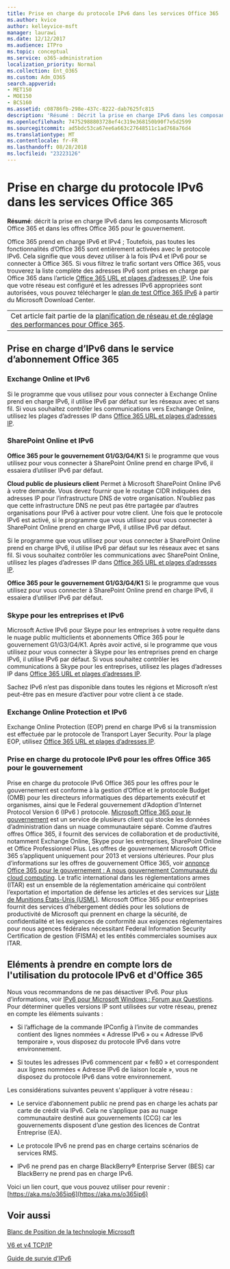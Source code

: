 ```yaml
---
title: Prise en charge du protocole IPv6 dans les services Office 365
ms.author: kvice
author: kelleyvice-msft
manager: laurawi
ms.date: 12/12/2017
ms.audience: ITPro
ms.topic: conceptual
ms.service: o365-administration
localization_priority: Normal
ms.collection: Ent_O365
ms.custom: Adm_O365
search.appverid:
- MET150
- MOE150
- BCS160
ms.assetid: c08786fb-298e-437c-8222-dab7625fc815
description: 'Résumé : Décrit la prise en charge IPv6 dans les composants Microsoft Office 365 et dans les offres Office 365 pour le gouvernement.'
ms.openlocfilehash: 74752988803728ef4c319e368150b90f7e5d2599
ms.sourcegitcommit: ad5bdc53ca67ee6a663c27648511c1ad768a76d4
ms.translationtype: MT
ms.contentlocale: fr-FR
ms.lasthandoff: 08/28/2018
ms.locfileid: "23223126"
---
```

# <a name="ipv6-support-in-office-365-services"></a>Prise en charge du protocole IPv6 dans les services Office 365

 **Résumé**: décrit la prise en charge IPv6 dans les composants Microsoft Office 365 et dans les offres Office 365 pour le gouvernement.
  
Office 365 prend en charge IPv6 et IPv4 ; Toutefois, pas toutes les fonctionnalités d’Office 365 sont entièrement activées avec le protocole IPv6. Cela signifie que vous devez utiliser à la fois IPv4 et IPv6 pour se connecter à Office 365. Si vous filtrez le trafic sortant vers Office 365, vous trouverez la liste complète des adresses IPv6 sont prises en charge par Office 365 dans l’article [Office 365 URL et plages d’adresses IP](https://go.microsoft.com/fwlink/?LinkId=293744). Une fois que votre réseau est configuré et les adresses IPv6 appropriées sont autorisées, vous pouvez télécharger le [plan de test Office 365 IPv6](https://go.microsoft.com/fwlink/?LinkId=293447) à partir du Microsoft Download Center.
  
||
|:-----|
| Cet article fait partie de la [planification de réseau et de réglage des performances pour Office 365](https://aka.ms/tune).|

## <a name="ipv6-support-in-office-365-subscription-service"></a>Prise en charge d’IPv6 dans le service d’abonnement Office 365

### <a name="exchange-online-and-ipv6"></a>Exchange Online et IPv6

Si le programme que vous utilisez pour vous connecter à Exchange Online prend en charge IPv6, il utilise IPv6 par défaut sur les réseaux avec et sans fil. Si vous souhaitez contrôler les communications vers Exchange Online, utilisez les plages d’adresses IP dans [Office 365 URL et plages d’adresses IP](https://go.microsoft.com/fwlink/?LinkId=293744).
  
### <a name="sharepoint-online-and-ipv6"></a>SharePoint Online et IPv6

 **Office 365 pour le gouvernement G1/G3/G4/K1** Si le programme que vous utilisez pour vous connecter à SharePoint Online prend en charge IPv6, il essaiera d’utiliser IPv6 par défaut.
  
 **Cloud public de plusieurs client** Permet à Microsoft SharePoint Online IPv6 à votre demande. Vous devez fournir que le routage CIDR indiquées des adresses IP pour l’infrastructure DNS de votre organisation. N’oubliez pas que cette infrastructure DNS ne peut pas être partagée par d’autres organisations pour IPv6 à activer pour votre client. Une fois que le protocole IPv6 est activé, si le programme que vous utilisez pour vous connecter à SharePoint Online prend en charge IPv6, il utilise IPv6 par défaut.
  
Si le programme que vous utilisez pour vous connecter à SharePoint Online prend en charge IPv6, il utilise IPv6 par défaut sur les réseaux avec et sans fil. Si vous souhaitez contrôler les communications avec SharePoint Online, utilisez les plages d’adresses IP dans [Office 365 URL et plages d’adresses IP](https://go.microsoft.com/fwlink/?LinkId=293744).
  
 **Office 365 pour le gouvernement G1/G3/G4/K1** Si le programme que vous utilisez pour vous connecter à SharePoint Online prend en charge IPv6, il essaiera d’utiliser IPv6 par défaut.
  
### <a name="skype-for-business-and-ipv6"></a>Skype pour les entreprises et IPv6

Microsoft Active IPv6 pour Skype pour les entreprises à votre requête dans le nuage public multiclients et abonnements Office 365 pour le gouvernement G1/G3/G4/K1. Après avoir activé, si le programme que vous utilisez pour vous connecter à Skype pour les entreprises prend en charge IPv6, il utilise IPv6 par défaut. Si vous souhaitez contrôler les communications à Skype pour les entreprises, utilisez les plages d’adresses IP dans [Office 365 URL et plages d’adresses IP](https://go.microsoft.com/fwlink/?LinkId=293744).
  
Sachez IPv6 n’est pas disponible dans toutes les régions et Microsoft n’est peut-être pas en mesure d’activer pour votre client à ce stade.
  
### <a name="exchange-online-protection-and-ipv6"></a>Exchange Online Protection et IPv6

Exchange Online Protection (EOP) prend en charge IPv6 si la transmission est effectuée par le protocole de Transport Layer Security. Pour la plage EOP, utilisez [Office 365 URL et plages d’adresses IP](https://go.microsoft.com/fwlink/?LinkId=293744).
  
### <a name="ipv6-support-for-office-365-government-offerings"></a>Prise en charge du protocole IPv6 pour les offres Office 365 pour le gouvernement

Prise en charge du protocole IPv6 Office 365 pour les offres pour le gouvernement est conforme à la gestion d’Office et le protocole Budget (OMB) pour les directeurs informatiques des départements exécutif et organismes, ainsi que le Federal gouvernement d’Adoption d’Internet Protocol Version 6 (IPv6 ) protocole. [Microsoft Office 365 pour le gouvernement](https://go.microsoft.com/fwlink/p/?LinkId=325414) est un service de plusieurs client qui stocke les données d’administration dans un nuage communautaire séparé. Comme d’autres offres Office 365, il fournit des services de collaboration et de productivité, notamment Exchange Online, Skype pour les entreprises, SharePoint Online et Office Professionnel Plus. Les offres de gouvernement Microsoft Office 365 s’appliquent uniquement pour 2013 et versions ultérieures. Pour plus d’informations sur les offres de gouvernement Office 365, voir [annonce Office 365 pour le gouvernement : A nous gouvernement Communauté du cloud computing](https://go.microsoft.com/fwlink/p/?LinkId=325414). Le trafic international dans les réglementations armes (ITAR) est un ensemble de la réglementation américaine qui contrôlent l’exportation et importation de défense les articles et des services sur [Liste de Munitions États-Unis (USML)](https://go.microsoft.com/fwlink/p/?LinkId=325415). Microsoft Office 365 pour entreprises fournit des services d’hébergement dédiés pour les solutions de productivité de Microsoft qui prennent en charge la sécurité, de confidentialité et les exigences de conformité aux exigences réglementaires pour nous agences fédérales nécessitant Federal Information Security Certification de gestion (FISMA) et les entités commerciales soumises aux ITAR.
  
## <a name="things-to-consider-when-using-ipv6-and-office-365"></a>Eléments à prendre en compte lors de l'utilisation du protocole IPv6 et d'Office 365

Nous vous recommandons de ne pas désactiver IPv6. Pour plus d’informations, voir [IPv6 pour Microsoft Windows : Forum aux Questions](https://go.microsoft.com/fwlink/p/?LinkId=325418). Pour déterminer quelles versions IP sont utilisées sur votre réseau, prenez en compte les éléments suivants :
  
- Si l’affichage de la commande IPConfig à l’invite de commandes contient des lignes nommées « Adresse IPv6 » ou « Adresse IPv6 temporaire », vous disposez du protocole IPv6 dans votre environnement.

- Si toutes les adresses IPv6 commencent par « fe80 » et correspondent aux lignes nommées « Adresse IPv6 de liaison locale », vous ne disposez du protocole IPv6 dans votre environnement.

Les considérations suivantes peuvent s'appliquer à votre réseau :
  
- Le service d’abonnement public ne prend pas en charge les achats par carte de crédit via IPv6. Cela ne s’applique pas au nuage communautaire destiné aux gouvernements (CCG) car les gouvernements disposent d’une gestion des licences de Contrat Entreprise (EA).

- Le protocole IPv6 ne prend pas en charge certains scénarios de services RMS.

- IPv6 ne prend pas en charge BlackBerry® Enterprise Server (BES) car BlackBerry ne prend pas en charge IPv6.

Voici un lien court, que vous pouvez utiliser pour revenir :[https://aka.ms/o365ip6](https://aka.ms/o365ip6)
  
## <a name="see-also"></a>Voir aussi

[Blanc de Position de la technologie Microsoft](https://go.microsoft.com/fwlink/p/?linkid=525743)
  
[V6 et v4 TCP/IP](https://go.microsoft.com/fwlink/p/?LinkID=211898)
  
[Guide de survie d’IPv6](https://go.microsoft.com/fwlink/p/?LinkID=237480)
